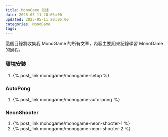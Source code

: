 ```yaml
---
title: MonoGame 目錄
date: 2025-05-11 20:05:00
updated: 2025-05-11 20:05:00
categories: MonoGame
tags:
---
```


這個目錄將收集我 MonoGame 的所有文章，內容主要用來記錄學習 MonoGame 的過程。

<!-- more -->
### 環境安裝
1. {% post_link monogame/monogame-setup %}

### AutoPong
1. {% post_link monogame/monogame-auto-pong %}

### NeonShooter
1. {% post_link monogame/monogame-neon-shooter-1 %}
2. {% post_link monogame/monogame-neon-shooter-2 %}
